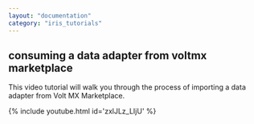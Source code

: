 ```yaml
---
layout: "documentation"
category: "iris_tutorials"
---
```

                             

consuming a data adapter from voltmx marketplace
----------------------------------------------

This video tutorial will walk you through the process of importing a data adapter from Volt MX Marketplace.

{% include youtube.html id='zxlJLz_LIjU' %}
